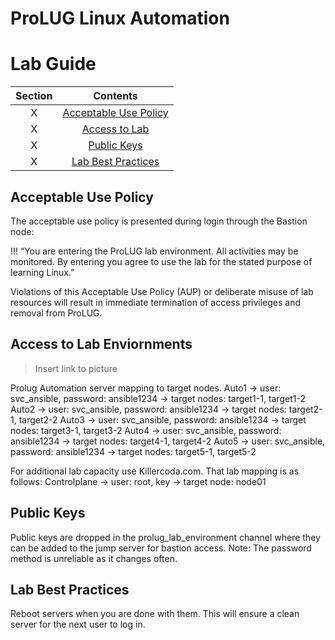   
# ProLUG Linux Automation
# Lab Guide  

| Section |                                                 Contents
| :--: | :---------------------------------------------------------------------------------------------------: |
|  X   | [Acceptable Use Policy]()    |
|  X   | [Access to Lab]()   |
|  X   | [Public Keys]()  |
|  X   | [Lab Best Practices]()      |

## Acceptable Use Policy

The acceptable use policy is presented during login through the Bastion node:  

!!! “You are entering the ProLUG lab environment. All activities may be monitored. By entering you agree to use the lab for the stated purpose of learning Linux.”

Violations of this Acceptable Use Policy (AUP) or deliberate misuse of lab resources will result in immediate termination of access privileges and removal from ProLUG.

## Access to Lab Enviornments

> Insert link to picture

Prolug Automation server mapping to target nodes.
Auto1 -> user: svc_ansible, password: ansible1234 -> target nodes: target1-1, target1-2
Auto2 -> user: svc_ansible, password: ansible1234 -> target nodes: target2-1, target2-2
Auto3 -> user: svc_ansible, password: ansible1234 -> target nodes: target3-1, target3-2
Auto4 -> user: svc_ansible, password: ansible1234 -> target nodes: target4-1, target4-2
Auto5 -> user: svc_ansible, password: ansible1234 -> target nodes: target5-1, target5-2

For additional lab capacity use Killercoda.com. That lab mapping is as follows:
Controlplane -> user: root, key -> target node: node01

## Public Keys

Public keys are dropped in the prolug_lab_environment channel where they can be added to the jump
server for bastion access.
Note: The password method is unreliable as it changes often.

## Lab Best Practices

Reboot servers when you are done with them. This will ensure a clean server for the next user to log in.
